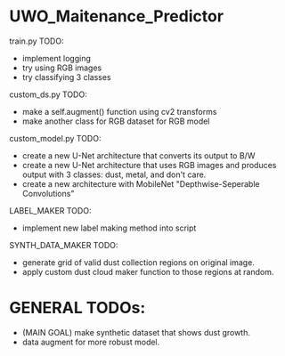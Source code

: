 # UWO_Maitenance_Predictor

train.py TODO:

- implement logging
- try using RGB images
- try classifying 3 classes

custom_ds.py TODO:

- make a self.augment() function using cv2 transforms
- make another class for RGB dataset for RGB model

custom_model.py TODO:

- create a new U-Net architecture that converts its output to B/W
- create a new U-Net architecture that uses RGB images and produces output with 3 classes: dust, metal, and don't care.
- create a new architecture with MobileNet "Depthwise-Seperable Convolutions"

LABEL_MAKER TODO:

- implement new label making method into script

SYNTH_DATA_MAKER TODO:

- generate grid of valid dust collection regions on original image.
- apply custom dust cloud maker function to those regions at random.

# GENERAL TODOs:

- (MAIN GOAL) make synthetic dataset that shows dust growth.
- data augment for more robust model.